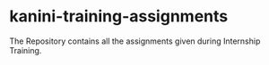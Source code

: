 # kanini-training-assignments

The Repository contains all the assignments given during Internship Training.
